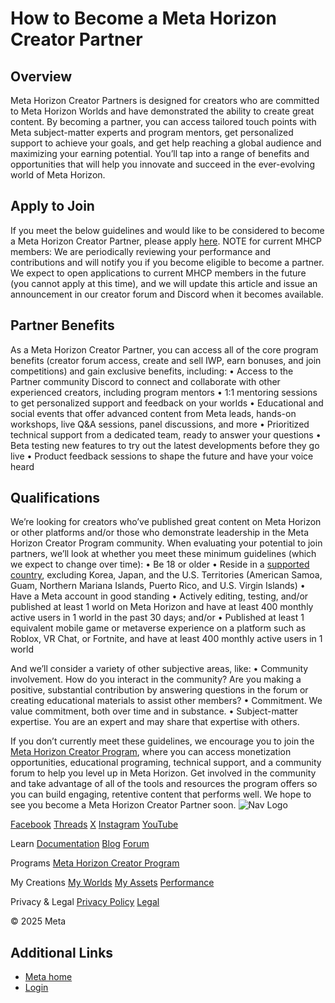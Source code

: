 # How to Become a Meta Horizon Creator Partner

  
## Overview

 Meta Horizon Creator Partners is designed for creators who are committed to Meta
Horizon Worlds and have demonstrated the ability to create great content. By becoming a partner, you can access tailored touch points with Meta
subject-matter experts and program mentors, get personalized support to achieve your
goals, and get help reaching a global audience and maximizing your earning potential.
You’ll tap into a range of benefits and opportunities that will help you
innovate and succeed in the ever-evolving world of Meta Horizon.  
## Apply to Join

 If you meet the below guidelines and would like to be considered to become a
Meta Horizon Creator Partner, please apply [here](https://developers.meta.com/horizon-worlds/programs/partners/apply). NOTE for current MHCP members: We are periodically reviewing your performance and contributions and will
notify you if you become eligible to become a partner. We expect to open applications
to current MHCP members in the future (you cannot apply at this time), and we
will update this article and issue an announcement in our creator forum and
Discord when it becomes available.  
## Partner Benefits

 As a Meta Horizon Creator Partner, you can access all of the core program
benefits (creator forum access, create and sell IWP, earn bonuses, and join
competitions) and gain exclusive benefits, including:
• Access to the Partner community Discord to connect and collaborate with other experienced creators, including program
mentors
• 1:1 mentoring sessions to get personalized support and feedback on your worlds
• Educational and social events that offer advanced content from Meta leads, hands-on workshops, live Q&A
sessions, panel discussions, and more
• Prioritized technical support from a dedicated team, ready to answer your questions
• Beta testing new features to try out the latest developments before they go live
• Product feedback sessions to shape the future and have your voice heard

  
## Qualifications

 We’re looking for creators who’ve published great content on Meta Horizon or
other platforms and/or those who demonstrate leadership in the Meta Horizon Creator
Program community. When evaluating your potential to join partners, we’ll look at whether you meet
these minimum guidelines (which we expect to change over time):
• Be 18 or older
• Reside in a [supported country](https://www.meta.com/help/quest/articles/horizon/explore-horizon-worlds/horizon-supported-countries/), excluding Korea, Japan, and the U.S. Territories (American Samoa, Guam,
Northern Mariana Islands, Puerto Rico, and U.S. Virgin Islands)
• Have a Meta account in good standing
• Actively editing, testing, and/or published at least 1 world on Meta Horizon and
have at least 400 monthly active users in 1 world in the past 30 days; and/or
• Published at least 1 equivalent mobile game or metaverse experience on a
platform such as Roblox, VR Chat, or Fortnite, and have at least 400 monthly active
users in 1 world

 And we’ll consider a variety of other subjective areas, like:
• Community involvement. How do you interact in the community? Are you making a positive, substantial
contribution by answering questions in the forum or creating educational materials
to assist other members?
• Commitment. We value commitment, both over time and in substance.
• Subject-matter expertise. You are an expert and may share that expertise with others.

 If you don’t currently meet these guidelines, we encourage you to join the [Meta Horizon Creator Program](https://developers.meta.com/horizon-worlds/programs), where you can access monetization opportunities, educational programing,
technical support, and a community forum to help you level up in Meta Horizon. Get
involved in the community and take advantage of all of the tools and resources the
program offers so you can build engaging, retentive content that performs well.
We hope to see you become a Meta Horizon Creator Partner soon.    ![Nav Logo](https://static.xx.fbcdn.net/rsrc.php/yE/r/3SoBlk8EqOQ.svg)


[Facebook](https://www.facebook.com/MetaHorizon/)
[Threads](https://www.threads.com/@metahorizon)
[X](https://x.com/MetaHorizon)
[Instagram](https://www.instagram.com/metahorizon/)
[YouTube](https://www.youtube.com/@MetaQuestVR)

 Learn
[Documentation](https://developers.meta.com/horizon-worlds/learn/documentation/)
[Blog](https://developers.meta.com/horizon/blog/)
[Forum](https://communityforums.atmeta.com/t5/Creator-Forum/ct-p/Meta_Horizon_Creator_Forums)

 Programs
[Meta Horizon Creator Program](https://developers.meta.com/horizon-worlds/programs/)

 My Creations
[My Worlds](https://horizon.meta.com/creator/worlds_all/?utm_source=horizon_worlds_creator)
[My Assets](https://horizon.meta.com/creator/assets/?utm_source=horizon_worlds_creator)
[Performance](https://horizon.meta.com/creator/performance/traces/?utm_source=horizon_worlds_creator)

 Privacy & Legal
[Privacy Policy](https://www.meta.com/legal/privacy-policy/)
[Legal](https://www.meta.com/legal/supplemental-terms-of-service/)

 © 2025 Meta
## Additional Links
- [Meta home](https://developers.meta.com/horizon-worlds/)
- [Login](https://developers.meta.com/login/?redirect_uri=https%3A%2F%2Fdevelopers.meta.com%2Fhorizon-worlds%2Flearn%2Fdocumentation%2Fmhcp-program%2Fmhcp-partner-page%2F)
